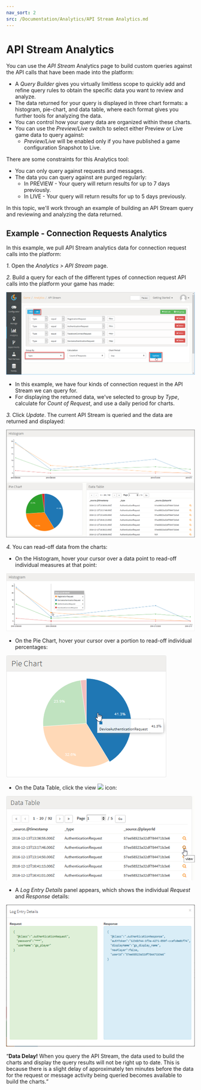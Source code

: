 ```yaml
---
nav_sort: 2
src: /Documentation/Analytics/API Stream Analytics.md
---
```


# API Stream Analytics

You can use the *API Stream* Analytics page to build custom queries against the API calls that have been made into the platform:
* A *Query Builder* gives you virtually limitless scope to quickly add and refine query rules to obtain the specific data you want to review and analyze.
* The data returned for your query is displayed in three chart formats: a histogram, pie-chart, and data table, where each format gives you further tools for analyzing the data.
* You can control how your query data are organized within these charts.
* You can use the *Preview/Live* switch to select either Preview or Live game data to query against:
  * *Preview/Live* will be enabled only if you have published a game configuration Snapshot to Live.

There are some constraints for this Analytics tool:
* You can only query against requests and messages.
* The data you can query against are purged regularly:
  * In PREVIEW - Your query will return results for up to 7 days previously.
  * In LIVE - Your query will return results for up to 5 days previously.

In this topic, we'll work through an example of building an API Stream query and reviewing and analyzing the data returned.

## Example - Connection Requests Analytics

In this example, we pull API Stream analytics data for connection request calls into the platform:

*1.* Open the *Analytics > API Stream* page.

*2.* Build a query for each of the different types of connection request API calls into the platform your game has made:

![](img/APIStream/1.png)

* In this example, we have four kinds of connection request in the API Stream we can query for.
* For displaying the returned data, we've selected to group by *Type*, calculate for *Count of Request*, and use a daily period for charts.


*3.* Click *Update*. The current API Stream is queried and the data are returned and displayed:

![](img/APIStream/2.png)

*4.* You can read-off data from the charts:
* On the Histogram, hover your cursor over a data point to read-off individual measures at that point:

![](img/APIStream/3.png)

* On the Pie Chart, hover your cursor over a portion to read-off individual percentages:

![](img/APIStream/4.png)

* On the Data Table, click the view ![](/img/icons/viewicon.png) icon:

![](img/APIStream/5.png)

* A *Log Entry Details* panel appears, which shows the individual *Request* and *Response* details:

![](img/APIStream/6.png)

<q>**Data Delay!** When you query the API Stream, the data used to build the charts and display the query results will not be right up to date. This is because there is a slight delay of approximately ten minutes before the data for the request or message activity being queried becomes available to build the charts.</q>
